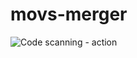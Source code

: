 # movs-merger

![Code scanning - action](https://github.com/ZeeD/movs-merger/workflows/Code%20scanning%20-%20action/badge.svg)
